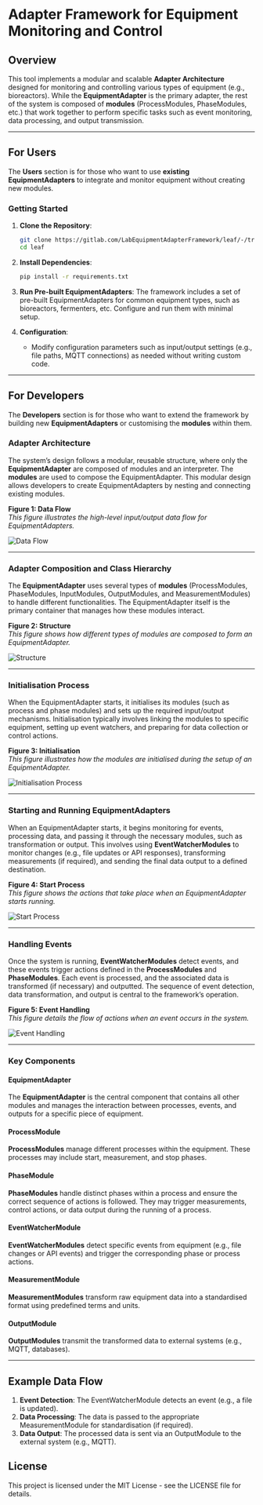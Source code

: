 # Adapter Framework for Equipment Monitoring and Control

## Overview

This tool implements a modular and scalable **Adapter Architecture** designed for monitoring and controlling various types of equipment (e.g., bioreactors). While the **EquipmentAdapter** is the primary adapter, the rest of the system is composed of **modules** (ProcessModules, PhaseModules, etc.) that work together to perform specific tasks such as event monitoring, data processing, and output transmission.

---

## For Users

The **Users** section is for those who want to use **existing EquipmentAdapters** to integrate and monitor equipment without creating new modules.

### Getting Started

1. **Clone the Repository**:
    ```bash
    git clone https://gitlab.com/LabEquipmentAdapterFramework/leaf/-/tree/main?ref_type=heads
    cd leaf
    ```

2. **Install Dependencies**:
    ```bash
    pip install -r requirements.txt
    ```

3. **Run Pre-built EquipmentAdapters**:
   The framework includes a set of pre-built EquipmentAdapters for common equipment types, such as bioreactors, fermenters, etc. Configure and run them with minimal setup.

4. **Configuration**:
   - Modify configuration parameters such as input/output settings (e.g., file paths, MQTT connections) as needed without writing custom code.

---

## For Developers

The **Developers** section is for those who want to extend the framework by building new **EquipmentAdapters** or customising the **modules** within them.

### Adapter Architecture

The system’s design follows a modular, reusable structure, where only the **EquipmentAdapter** are composed of modules and an interpreter. The **modules** are used to compose the EquipmentAdapter. This modular design allows developers to create EquipmentAdapters by nesting and connecting existing modules.

**Figure 1: Data Flow**  
*This figure illustrates the high-level input/output data flow for EquipmentAdapters.*

![Data Flow](docs/figures/data_flow.png "Data Flow")

---

### Adapter Composition and Class Hierarchy

The **EquipmentAdapter** uses several types of **modules** (ProcessModules, PhaseModules, InputModules, OutputModules, and MeasurementModules) to handle different functionalities. The EquipmentAdapter itself is the primary container that manages how these modules interact.

**Figure 2: Structure**  
*This figure shows how different types of modules are composed to form an EquipmentAdapter.*

![Structure](docs/figures/structure.png "Struture")

---

### Initialisation Process

When the EquipmentAdapter starts, it initialises its modules (such as process and phase modules) and sets up the required input/output mechanisms. Initialisation typically involves linking the modules to specific equipment, setting up event watchers, and preparing for data collection or control actions.

**Figure 3: Initialisation**  
*This figure illustrates how the modules are initialised during the setup of an EquipmentAdapter.*

![Initialisation Process](docs/figures/initialisation_process.png "Initialisation Process")

---

### Starting and Running EquipmentAdapters

When an EquipmentAdapter starts, it begins monitoring for events, processing data, and passing it through the necessary modules, such as transformation or output. This involves using **EventWatcherModules** to monitor changes (e.g., file updates or API responses), transforming measurements (if required), and sending the final data output to a defined destination.

**Figure 4: Start Process**  
*This figure shows the actions that take place when an EquipmentAdapter starts running.*

![Start Process](docs/figures/start_process.png "Start Process")

---

### Handling Events

Once the system is running, **EventWatcherModules** detect events, and these events trigger actions defined in the **ProcessModules** and **PhaseModules**. Each event is processed, and the associated data is transformed (if necessary) and outputted. The sequence of event detection, data transformation, and output is central to the framework’s operation.

**Figure 5: Event Handling**  
*This figure details the flow of actions when an event occurs in the system.*

![Event Handling](docs/figures/event_handling.png "Event Handling")

---

### Key Components

#### EquipmentAdapter
The **EquipmentAdapter** is the central component that contains all other modules and manages the interaction between processes, events, and outputs for a specific piece of equipment.

#### ProcessModule
**ProcessModules** manage different processes within the equipment. These processes may include start, measurement, and stop phases.

#### PhaseModule
**PhaseModules** handle distinct phases within a process and ensure the correct sequence of actions is followed. They may trigger measurements, control actions, or data output during the running of a process.

#### EventWatcherModule
**EventWatcherModules** detect specific events from equipment (e.g., file changes or API events) and trigger the corresponding phase or process actions.

#### MeasurementModule
**MeasurementModules** transform raw equipment data into a standardised format using predefined terms and units.

#### OutputModule
**OutputModules** transmit the transformed data to external systems (e.g., MQTT, databases).

---

## Example Data Flow

1. **Event Detection**: The EventWatcherModule detects an event (e.g., a file is updated).
2. **Data Processing**: The data is passed to the appropriate MeasurementModule for standardisation (if required).
3. **Data Output**: The processed data is sent via an OutputModule to the external system (e.g., MQTT).

## License

This project is licensed under the MIT License - see the LICENSE file for details.
